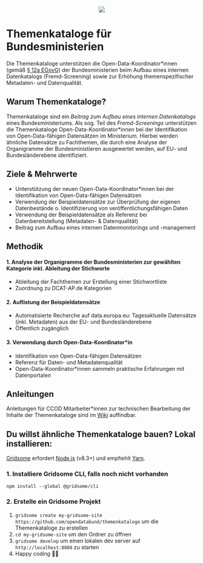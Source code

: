 <p align="center">
  <br>
  <a href="https://opendata.bund.de">
    <img src="https://www.bva.bund.de/SharedDocs/Bilder/DE/Behoerden/Beratung/OpenData/logo_opendata.png?__blob=normal&v=4"/>
  </a>
</p>

# Themenkataloge für Bundesministerien

Die Themenkataloge unterstützen die Open-Data-Koordinator*innen (gemäß [§ 12a EGovG](https://www.gesetze-im-internet.de/egovg/__12a.html)) der Bundesministerien beim Aufbau eines internen Datenkatalogs (Fremd-Screening) sowie zur Erhöhung themenspezifischer Metadaten- und Datenqualität.

## Warum Themenkataloge?
Themenkataloge sind ein *Beitrag zum Aufbau eines internen Datenkatalogs* eines Bundesministeriums. Als sog. Teil des _Fremd-Screenings_ unterstützen die Themenkataloge Open-Data-Koordinator*innen bei der Identifikation von Open-Data-fähigen Datensätzen im Ministerium. Hierbei werden ähnliche Datensätze zu Fachthemen, die durch eine Analyse der Organigramme der Bundesministieren ausgewertet werden, auf EU- und Bundesländerebene identifiziert.

## Ziele & Mehrwerte
- Unterstützung der neuen Open-Data-Koordinator*innen bei der Identifikation von Open-Data-fähigen Datensätzen
- Verwendung der Beispieldatensätze zur Überprüfung der eigenen Datenbestände o. Identifizierung von veröffentlichungsfähigen Daten
- Verwendung der Beispieldatensätze als Referenz bei Datenbereitstellung (Metadaten- & Datenqualität)
- Beitrag zum Aufbau eines internen Datenmonitorings und -management

## Methodik
#### 1. Analyse der Organigramme der Bundesministerien zur gewählten Kategorie inkl. Ableitung der Stichworte
- Ableitung der Fachthemen zur Erstellung einer Stichwortliste
- Zuordnung zu DCAT-AP.de Kategorien
#### 2. Auflistung der Beispieldatensätze
- Automatisierte Recherche auf data.europa.eu: Tagesaktuelle Datensätze (inkl. Metadaten) aus der EU- und Bundesländerebene
- Öffentlich zugänglich
#### 3. Verwendung durch Open-Data-Koordinator*in
- Identifikation von Open-Data-fähigen Datensätzen
- Referenz für Daten- und Metadatenqualität
- Open-Data-Koordinator*innen sammeln praktische Erfahrungen mit Datenportalen

## Anleitungen 
Anleitungen für CCOD Mitarbeiter*innen zur technischen Bearbeitung der Inhalte der Themenkataloge sind im [Wiki](https://github.com/opendatabund/themenkataloge/wiki) auffindbar.

## Du willst ähnliche Themenkataloge bauen? Lokal installieren:
[Gridsome](https://gridsome.org/docs/#prerequisites) erfordert [Node.js](https://nodejs.org/) (v8.3+) und empfiehlt [Yarn](https://yarnpkg.com/).
### 1. Installiere Gridsome CLI, falls noch nicht vorhanden
`npm install --global @gridsome/cli`
### 2. Erstelle ein Gridsome Projekt
1. `gridsome create my-gridsome-site https://github.com/opendatabund/themenkataloge` um die Themenkataloge zu erstellen
2. `cd my-gridsome-site` um den Ordner zu öffnen
3. `gridsome develop` um einen lokalen dev server auf `http://localhost:8080` zu starten
4. Happy coding 🎉🙌
